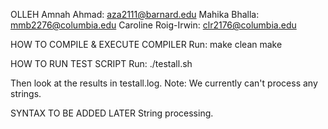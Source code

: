 OLLEH
Amnah Ahmad: aza2111@barnard.edu
Mahika Bhalla: mmb2276@columbia.edu
Caroline Roig-Irwin: clr2176@columbia.edu


HOW TO COMPILE & EXECUTE COMPILER
Run:
make clean
make


HOW TO RUN TEST SCRIPT
Run:
./testall.sh

Then look at the results in testall.log.
Note: We currently can't process any strings.

SYNTAX TO BE ADDED LATER
String processing.

